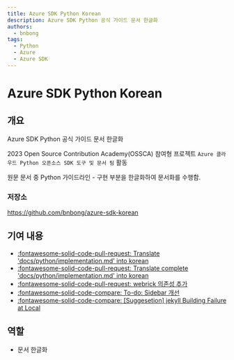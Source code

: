 ```yaml
---
title: Azure SDK Python Korean
description: Azure SDK Python 공식 가이드 문서 한글화
authors:
  - bnbong
tags:
  - Python
  - Azure
  - Azure SDK
---
```


# Azure SDK Python Korean

## 개요

Azure SDK Python 공식 가이드 문서 한글화

2023 Open Source Contribution Academy(OSSCA) 참여형 프로젝트 `Azure 클라우드 Python 오픈소스 SDK 도구 및 문서 팀` 활동

원문 문서 중 Python 가이드라인 - 구현 부분을 한글화하여 문서화를 수행함.

### 저장소

<https://github.com/bnbong/azure-sdk-korean>

## 기여 내용

- [:fontawesome-solid-code-pull-request: Translate 'docs/python/implementation.md' into korean](https://github.com/Azure/azure-sdk-korean/pull/191)
- [:fontawesome-solid-code-pull-request: Translate complete 'docs/python/implementation.md' into korean](https://github.com/Azure/azure-sdk-korean/pull/193)
- [:fontawesome-solid-code-pull-request: webrick 의존성 추가](https://github.com/Azure/azure-sdk-korean/pull/131)
- [:fontawesome-solid-code-compare: To-do: Sidebar 개선](https://github.com/Azure/azure-sdk-korean/issues/129)
- [:fontawesome-solid-code-compare: [Suggesetion] jekyll Building Failure at Local](https://github.com/Azure/azure-sdk-korean/issues/130)

## 역할

- 문서 한글화
